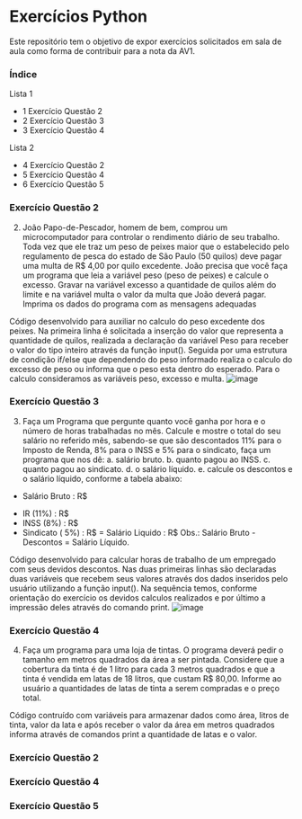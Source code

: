 # Exercícios Python

Este repositório tem o objetivo de expor exercícios  solicitados em sala de aula como forma de contribuir para a nota da AV1. 

### Índice

  Lista 1
  
  - 1 Exercício Questão 2
  - 2 Exercício Questão 3
  - 3 Exercício Questão 4
  
  Lista 2
  
  - 4 Exercício Questão 2
  - 5 Exercício Questão 4
  - 6 Exercício Questão 5



### Exercício Questão 2
2. João Papo-de-Pescador, homem de bem, comprou um microcomputador para controlar o
rendimento diário de seu trabalho. Toda vez que ele traz um peso de peixes maior que o
estabelecido pelo regulamento de pesca do estado de São Paulo (50 quilos) deve pagar uma
multa de R$ 4,00 por quilo excedente. João precisa que você faça um programa que leia a
variável peso (peso de peixes) e calcule o excesso. Gravar na variável excesso a quantidade
de quilos além do limite e na variável multa o valor da multa que João deverá pagar. Imprima
os dados do programa com as mensagens adequadas

Código desenvolvido para auxiliar no calculo do peso excedente dos peixes.
Na primeira linha é solicitada a inserção do valor que representa a quantidade de quilos, realizada a declaração da variável Peso para receber o valor do tipo inteiro através da função input(). Seguida por uma estrutura de condição if/else que dependendo do peso informado realiza o calculo do excesso de peso ou informa que o peso esta dentro do esperado. Para o calculo consideramos as variáveis peso, excesso e multa.
![image](https://user-images.githubusercontent.com/66086398/194733892-d7a9af8f-db7a-4556-8e9a-57a32eb4fba6.png)

### Exercício Questão 3
3. Faça um Programa que pergunte quanto você ganha por hora e o número de horas trabalhadas
no mês. Calcule e mostre o total do seu salário no referido mês, sabendo-se que são descontados
11% para o Imposto de Renda, 8% para o INSS e 5% para o sindicato, faça um programa que nos
dê:
a. salário bruto.
b. quanto pagou ao INSS.
c. quanto pagou ao sindicato.
d. o salário líquido.
e. calcule os descontos e o salário líquido, conforme a tabela abaixo:
+ Salário Bruto : R$
- IR (11%) : R$
- INSS (8%) : R$
- Sindicato ( 5%) : R$
= Salário Liquido : R$
Obs.: Salário Bruto - Descontos = Salário Líquido.

Código desenvolvido para calcular horas de trabalho de um empregado com seus devidos descontos.
Nas duas primeiras linhas são declaradas duas variáveis que recebem seus valores através dos dados inseridos pelo usuário utilizando a função input(). Na sequência temos, conforme orientação do exercício os devidos calculos realizados e por último a impressão deles através do comando print.
![image](https://user-images.githubusercontent.com/66086398/194734126-01c2ab70-f083-4352-b303-20abfcbf03fd.png)


### Exercício Questão 4
4. Faça um programa para uma loja de tintas. O programa deverá pedir o tamanho em metros
quadrados da área a ser pintada. Considere que a cobertura da tinta é de 1 litro para cada 3 metros
quadrados e que a tinta é vendida em latas de 18 litros, que custam R$ 80,00. Informe ao usuário
a quantidades de latas de tinta a serem compradas e o preço total.

Código contruído com variáveis para armazenar dados como área, litros de tinta, valor da lata e após receber o valor da área em metros quadrados informa através de comandos print a quantidade de latas e o valor.



### Exercício Questão 2
### Exercício Questão 4
### Exercício Questão 5
